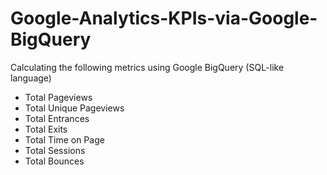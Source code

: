 # Google-Analytics-KPIs-via-Google-BigQuery

Calculating the following metrics using Google BigQuery (SQL-like language)
- Total Pageviews
- Total Unique Pageviews
- Total Entrances
- Total Exits
- Total Time on Page
- Total Sessions
- Total Bounces
